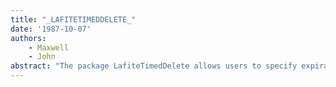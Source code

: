 ```yaml
---
title: "_LAFITETIMEDDELETE_"
date: '1987-10-07'
authors: 
    - Maxwell
    - John
abstract: "The package LafiteTimedDelete allows users to specify expiration dates on their mail messages as they read them. After a message has expired, it will be marked for deletion the next time the user invokes the command 'Delete Expired Msgs'."
---
```


